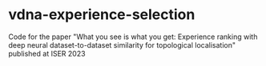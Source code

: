 # vdna-experience-selection
Code for the paper "What you see is what you get: Experience ranking with deep neural dataset-to-dataset similarity for topological localisation" published at ISER 2023
